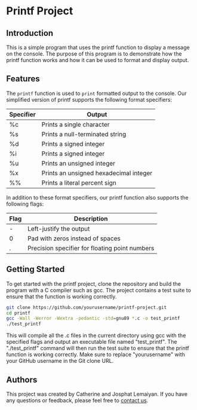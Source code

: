 # Printf Project
## Introduction
<p>This is a simple program that uses the printf function to display a message on the console. The purpose of this program is to demonstrate how the printf function works and how it can be used to format and display output.</p>

## Features
The `printf` function is used to `print` formatted output to the console. Our simplified version of printf supports the following format specifiers:

| Specifier | Output                                |
|-----------|---------------------------------------|
| %c        | Prints a single character             |
| %s        | Prints a null-terminated string       |
| %d        | Prints a signed integer               |
| %i        | Prints a signed integer               |
| %u        | Prints an unsigned integer            |
| %x        | Prints an unsigned hexadecimal integer|
| %%        | Prints a literal percent sign         |
<p>In addition to these format specifiers, our printf function also supports the following flags:</p>

| Flag | Description |
|------|-------------|
| -    | Left-justify the output 	  		|
| 0    | Pad with zeros instead of spaces 		|
| .    | Precision specifier for floating point numbers |

## Getting Started
To get started with the printf project, clone the repository and build the program with a C compiler such as gcc. The project contains a test suite to ensure that the function is working correctly.
```bash
git clone https://github.com/yourusername/printf-project.git
cd printf
gcc -Wall -Werror -Wextra -pedantic -std=gnu89 *.c -o test_printf
./test_printf
```
<p>This will compile all the .c files in the current directory using gcc with the specified flags and output an executable file named "test_printf". The "./test_printf" command will then run the test suite to ensure that the printf function is working correctly. Make sure to replace "yourusername" with your GitHub username in the Git clone URL.</p>

## Authors
This project was created by Catherine and Josphat Lemaiyan. If you have any questions or feedback, please feel free to <a href="mailto:catherinekimani882@gmail.com,josphatlemayan74@gmail.com">contact us</a>.
